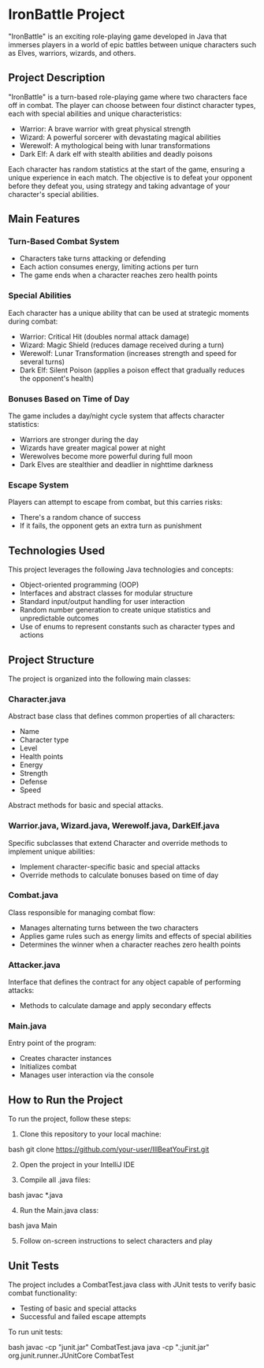 # IronBattle Project

"IronBattle" is an exciting role-playing game developed in Java that immerses players in a world of epic battles between unique characters such as Elves, warriors, wizards, and others.

## Project Description

"IronBattle" is a turn-based role-playing game where two characters face off in combat. The player can choose between four distinct character types, each with special abilities and unique characteristics:

- Warrior: A brave warrior with great physical strength
- Wizard: A powerful sorcerer with devastating magical abilities
- Werewolf: A mythological being with lunar transformations
- Dark Elf: A dark elf with stealth abilities and deadly poisons

Each character has random statistics at the start of the game, ensuring a unique experience in each match. The objective is to defeat your opponent before they defeat you, using strategy and taking advantage of your character's special abilities.

## Main Features

### Turn-Based Combat System

- Characters take turns attacking or defending
- Each action consumes energy, limiting actions per turn
- The game ends when a character reaches zero health points

### Special Abilities

Each character has a unique ability that can be used at strategic moments during combat:

- Warrior: Critical Hit (doubles normal attack damage)
- Wizard: Magic Shield (reduces damage received during a turn)
- Werewolf: Lunar Transformation (increases strength and speed for several turns)
- Dark Elf: Silent Poison (applies a poison effect that gradually reduces the opponent's health)

### Bonuses Based on Time of Day

The game includes a day/night cycle system that affects character statistics:

- Warriors are stronger during the day
- Wizards have greater magical power at night
- Werewolves become more powerful during full moon
- Dark Elves are stealthier and deadlier in nighttime darkness

### Escape System

Players can attempt to escape from combat, but this carries risks:

- There's a random chance of success
- If it fails, the opponent gets an extra turn as punishment

## Technologies Used

This project leverages the following Java technologies and concepts:

- Object-oriented programming (OOP)
- Interfaces and abstract classes for modular structure
- Standard input/output handling for user interaction
- Random number generation to create unique statistics and unpredictable outcomes
- Use of enums to represent constants such as character types and actions

## Project Structure

The project is organized into the following main classes:

### Character.java

Abstract base class that defines common properties of all characters:

- Name
- Character type
- Level
- Health points
- Energy
- Strength
- Defense
- Speed

Abstract methods for basic and special attacks.

### Warrior.java, Wizard.java, Werewolf.java, DarkElf.java

Specific subclasses that extend Character and override methods to implement unique abilities:

- Implement character-specific basic and special attacks
- Override methods to calculate bonuses based on time of day

### Combat.java

Class responsible for managing combat flow:

- Manages alternating turns between the two characters
- Applies game rules such as energy limits and effects of special abilities
- Determines the winner when a character reaches zero health points

### Attacker.java

Interface that defines the contract for any object capable of performing attacks:

- Methods to calculate damage and apply secondary effects

### Main.java

Entry point of the program:

- Creates character instances
- Initializes combat
- Manages user interaction via the console

## How to Run the Project

To run the project, follow these steps:

1. Clone this repository to your local machine:


bash git clone https://github.com/your-user/IllBeatYouFirst.git



2. Open the project in your IntelliJ IDE

3. Compile all .java files:

bash javac *.java


4. Run the Main.java class:

bash java Main


5. Follow on-screen instructions to select characters and play

## Unit Tests

The project includes a CombatTest.java class with JUnit tests to verify basic combat functionality:

- Testing of basic and special attacks
- Successful and failed escape attempts

To run unit tests:

bash javac -cp "junit.jar" CombatTest.java java -cp ".;junit.jar" org.junit.runner.JUnitCore CombatTest




